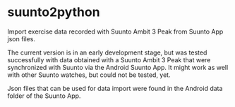 # suunto2python
Import exercise data recorded with Suunto Ambit 3 Peak from Suunto App json files. 

The current version is in an early development stage, but was tested successfully with data obtained with a Suunto Ambit 3 Peak that were synchronized with Suunto via the Android Suunto App. It might work as well with other Suunto watches, but could not be tested, yet. 

Json files that can be used for data import were found in the Android data folder of the Suunto App. 
